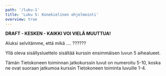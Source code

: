 ```yaml
---
path: '/luku-1'
title: 'Luku 5: Konekielinen ohjelmointi'
overview: true
---
```


**DRAFT - KESKEN - KAIKKI VOI VIELÄ MUUTTUA!**

Aluksi selvitämme, että mikä .... ??????

<please-login></please-login>

<pages-in-this-section></pages-in-this-section>

Yllä oleva sisällysluettelo sisältää kurssin ensimmäisen luvun 5 aihealueet. 

Tämän Tietokoneen toiminnan jatkokurssin luvut on numeroitu 5-10, koska ne ovat suoraan jatkumoa kurssin Tietokoneen toiminta luvuille 1-4.

<exercises-in-this-section></exercises-in-this-section>
